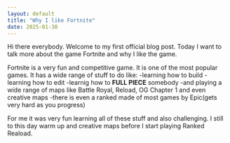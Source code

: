 ```yaml
---
layout: default
title: "Why I like Fortnite"
date: 2025-01-30
---
```







Hi there everybody. Welcome to my first official blog post. 
Today I want to talk more about the game Fortnite and why I like the game.

Fortnite is a very fun and competitive game. It is one of the most popular games. It has a wide range of stuff to do like:
-learning how to build
-learning how to edit
-learnig how to **FULL PIECE** somebody
-and playing a wide range of maps like Battle Royal, Reload, OG Chapter 1 and even creative maps 
-there is even a ranked made of most games by Epic(gets very hard as you progress)

For me it was very fun learning all of these stuff and also challenging. I still to this day warm up and creative maps before I start playing Ranked Reaload.
